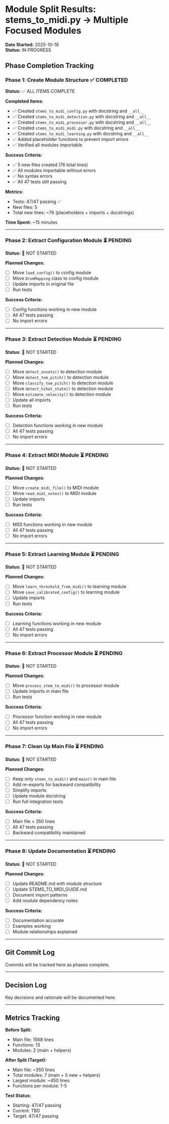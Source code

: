 # Module Split Results: stems_to_midi.py → Multiple Focused Modules

**Date Started:** 2025-10-16  
**Status:** IN PROGRESS

## Phase Completion Tracking

### Phase 1: Create Module Structure ✅ COMPLETED

**Status:** ✅ ALL ITEMS COMPLETE

**Completed Items:**
- ✅ Created `stems_to_midi_config.py` with docstring and `__all__`
- ✅ Created `stems_to_midi_detection.py` with docstring and `__all__`
- ✅ Created `stems_to_midi_processor.py` with docstring and `__all__`
- ✅ Created `stems_to_midi_midi.py` with docstring and `__all__`
- ✅ Created `stems_to_midi_learning.py` with docstring and `__all__`
- ✅ Added placeholder functions to prevent import errors
- ✅ Verified all modules importable

**Success Criteria:**
- ✅ 5 new files created (76 total lines)
- ✅ All modules importable without errors
- ✅ No syntax errors
- ✅ All 47 tests still passing

**Metrics:**
- Tests: 47/47 passing ✅
- New files: 5
- Total new lines: ~76 (placeholders + imports + docstrings)

**Time Spent:** ~15 minutes

---

### Phase 2: Extract Configuration Module ⏳ PENDING

**Status:** 🔄 NOT STARTED

**Planned Changes:**
- [ ] Move `load_config()` to config module
- [ ] Move `DrumMapping` class to config module
- [ ] Update imports in original file
- [ ] Run tests

**Success Criteria:**
- [ ] Config functions working in new module
- [ ] All 47 tests passing
- [ ] No import errors

---

### Phase 3: Extract Detection Module ⏳ PENDING

**Status:** 🔄 NOT STARTED

**Planned Changes:**
- [ ] Move `detect_onsets()` to detection module
- [ ] Move `detect_tom_pitch()` to detection module
- [ ] Move `classify_tom_pitch()` to detection module
- [ ] Move `detect_hihat_state()` to detection module
- [ ] Move `estimate_velocity()` to detection module
- [ ] Update all imports
- [ ] Run tests

**Success Criteria:**
- [ ] Detection functions working in new module
- [ ] All 47 tests passing
- [ ] No import errors

---

### Phase 4: Extract MIDI Module ⏳ PENDING

**Status:** 🔄 NOT STARTED

**Planned Changes:**
- [ ] Move `create_midi_file()` to MIDI module
- [ ] Move `read_midi_notes()` to MIDI module
- [ ] Update imports
- [ ] Run tests

**Success Criteria:**
- [ ] MIDI functions working in new module
- [ ] All 47 tests passing
- [ ] No import errors

---

### Phase 5: Extract Learning Module ⏳ PENDING

**Status:** 🔄 NOT STARTED

**Planned Changes:**
- [ ] Move `learn_threshold_from_midi()` to learning module
- [ ] Move `save_calibrated_config()` to learning module
- [ ] Update imports
- [ ] Run tests

**Success Criteria:**
- [ ] Learning functions working in new module
- [ ] All 47 tests passing
- [ ] No import errors

---

### Phase 6: Extract Processor Module ⏳ PENDING

**Status:** 🔄 NOT STARTED

**Planned Changes:**
- [ ] Move `process_stem_to_midi()` to processor module
- [ ] Update imports in main file
- [ ] Run tests

**Success Criteria:**
- [ ] Processor function working in new module
- [ ] All 47 tests passing
- [ ] No import errors

---

### Phase 7: Clean Up Main File ⏳ PENDING

**Status:** 🔄 NOT STARTED

**Planned Changes:**
- [ ] Keep only `stems_to_midi()` and `main()` in main file
- [ ] Add re-exports for backward compatibility
- [ ] Simplify imports
- [ ] Update module docstring
- [ ] Run full integration tests

**Success Criteria:**
- [ ] Main file < 350 lines
- [ ] All 47 tests passing
- [ ] Backward compatibility maintained

---

### Phase 8: Update Documentation ⏳ PENDING

**Status:** 🔄 NOT STARTED

**Planned Changes:**
- [ ] Update README.md with module structure
- [ ] Update STEMS_TO_MIDI_GUIDE.md
- [ ] Document import patterns
- [ ] Add module dependency notes

**Success Criteria:**
- [ ] Documentation accurate
- [ ] Examples working
- [ ] Module relationships explained

---

## Git Commit Log

Commits will be tracked here as phases complete.

---

## Decision Log

Key decisions and rationale will be documented here.

---

## Metrics Tracking

**Before Split:**
- Main file: 1568 lines
- Functions: 13
- Modules: 2 (main + helpers)

**After Split (Target):**
- Main file: ~350 lines
- Total modules: 7 (main + 5 new + helpers)
- Largest module: ~450 lines
- Functions per module: 1-5

**Test Status:**
- Starting: 47/47 passing
- Current: TBD
- Target: 47/47 passing
